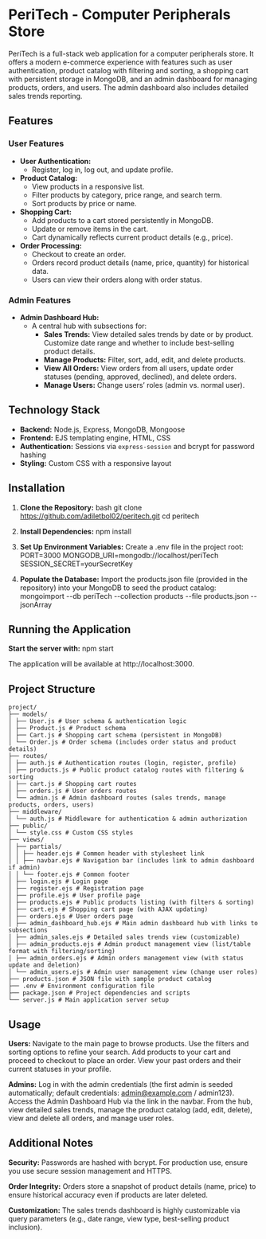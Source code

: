 # PeriTech - Computer Peripherals Store

PeriTech is a full-stack web application for a computer peripherals store. It offers a modern e-commerce experience with features such as user authentication, product catalog with filtering and sorting, a shopping cart with persistent storage in MongoDB, and an admin dashboard for managing products, orders, and users. The admin dashboard also includes detailed sales trends reporting.

## Features

### User Features

- **User Authentication:**
  - Register, log in, log out, and update profile.
- **Product Catalog:**
  - View products in a responsive list.
  - Filter products by category, price range, and search term.
  - Sort products by price or name.
- **Shopping Cart:**
  - Add products to a cart stored persistently in MongoDB.
  - Update or remove items in the cart.
  - Cart dynamically reflects current product details (e.g., price).
- **Order Processing:**
  - Checkout to create an order.
  - Orders record product details (name, price, quantity) for historical data.
  - Users can view their orders along with order status.

### Admin Features

- **Admin Dashboard Hub:**
  - A central hub with subsections for:
    - **Sales Trends:** View detailed sales trends by date or by product. Customize date range and whether to include best-selling product details.
    - **Manage Products:** Filter, sort, add, edit, and delete products.
    - **View All Orders:** View orders from all users, update order statuses (pending, approved, declined), and delete orders.
    - **Manage Users:** Change users’ roles (admin vs. normal user).

## Technology Stack

- **Backend:** Node.js, Express, MongoDB, Mongoose
- **Frontend:** EJS templating engine, HTML, CSS
- **Authentication:** Sessions via `express-session` and bcrypt for password hashing
- **Styling:** Custom CSS with a responsive layout

## Installation

1. **Clone the Repository:**
   bash
   git clone https://github.com/adiletbol02/peritech.git
   cd peritech

2. **Install Dependencies:**
   npm install

3. **Set Up Environment Variables:**
   Create a .env file in the project root:
   PORT=3000
   MONGODB_URI=mongodb://localhost/periTech
   SESSION_SECRET=yourSecretKey

4. **Populate the Database:**
   Import the products.json file (provided in the repository) into your MongoDB to seed the product catalog:
   mongoimport --db periTech --collection products --file products.json --jsonArray

## Running the Application

**Start the server with:**
npm start

The application will be available at http://localhost:3000.

## Project Structure
```
project/
├── models/
│ ├── User.js # User schema & authentication logic
│ ├── Product.js # Product schema
│ ├── Cart.js # Shopping cart schema (persistent in MongoDB)
│ └── Order.js # Order schema (includes order status and product details)
├── routes/
│ ├── auth.js # Authentication routes (login, register, profile)
│ ├── products.js # Public product catalog routes with filtering & sorting
│ ├── cart.js # Shopping cart routes
│ ├── orders.js # User orders routes
│ └── admin.js # Admin dashboard routes (sales trends, manage products, orders, users)
├── middleware/
│ └── auth.js # Middleware for authentication & admin authorization
├── public/
│ └── style.css # Custom CSS styles
├── views/
│ ├── partials/
│ │ ├── header.ejs # Common header with stylesheet link
│ │ ├── navbar.ejs # Navigation bar (includes link to admin dashboard if admin)
│ │ └── footer.ejs # Common footer
│ ├── login.ejs # Login page
│ ├── register.ejs # Registration page
│ ├── profile.ejs # User profile page
│ ├── products.ejs # Public products listing (with filters & sorting)
│ ├── cart.ejs # Shopping cart page (with AJAX updating)
│ ├── orders.ejs # User orders page
│ ├── admin_dashboard_hub.ejs # Main admin dashboard hub with links to subsections
│ ├── admin_sales.ejs # Detailed sales trends view (customizable)
│ ├── admin_products.ejs # Admin product management view (list/table format with filtering/sorting)
│ ├── admin_orders.ejs # Admin orders management view (with status update and deletion)
│ └── admin_users.ejs # Admin user management view (change user roles)
├── products.json # JSON file with sample product catalog
├── .env # Environment configuration file
├── package.json # Project dependencies and scripts
└── server.js # Main application server setup
```
## Usage

**Users:**
Navigate to the main page to browse products.
Use the filters and sorting options to refine your search.
Add products to your cart and proceed to checkout to place an order.
View your past orders and their current statuses in your profile.

**Admins:**
Log in with the admin credentials (the first admin is seeded automatically; default credentials: admin@example.com / admin123).
Access the Admin Dashboard Hub via the link in the navbar.
From the hub, view detailed sales trends, manage the product catalog (add, edit, delete), view and delete all orders, and manage user roles.

## Additional Notes

**Security:**
Passwords are hashed with bcrypt. For production use, ensure you use secure session management and HTTPS.

**Order Integrity:**
Orders store a snapshot of product details (name, price) to ensure historical accuracy even if products are later deleted.

**Customization:**
The sales trends dashboard is highly customizable via query parameters (e.g., date range, view type, best-selling product inclusion).
